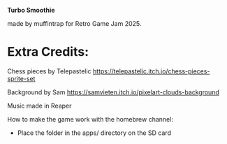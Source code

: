 **Turbo Smoothie**

made by muffintrap 
for Retro Game Jam 2025.

Extra Credits:
=================
Chess pieces by Telepastelic
https://telepastelic.itch.io/chess-pieces-sprite-set

Background by Sam
https://samvieten.itch.io/pixelart-clouds-background

Music made in Reaper



How to make the game work with the homebrew channel:

- Place the folder in the apps/ directory on the SD card


